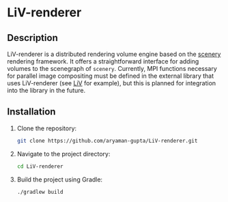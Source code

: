 
# LiV-renderer

## Description
LiV-renderer is a distributed rendering volume engine based on the [scenery](https://github.com/scenerygraphics/scenery) rendering framework. It offers a straightforward
interface for adding volumes to the scenegraph of `scenery`. Currently, MPI functions necessary for parallel image compositing must be defined in the external library that
uses LiV-renderer (see [LiV](https://github.com/aryaman-gupta/LiV) for example), but this is planned for integration into the library in the future.

## Installation
1. Clone the repository:
    ```sh
    git clone https://github.com/aryaman-gupta/LiV-renderer.git
    ```
2. Navigate to the project directory:
    ```sh
    cd LiV-renderer
    ```
3. Build the project using Gradle:
    ```sh
    ./gradlew build
    ```